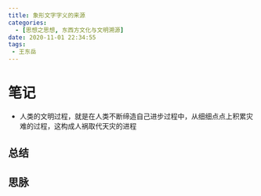 ```yaml
---
title: 象形文字字义的来源
categories:
  - [思想之思想, 东西方文化与文明溯源]
date: 2020-11-01 22:34:55
tags:
 - 王东岳
---
```

# 笔记
- 人类的文明过程，就是在人类不断缔造自己进步过程中，从细细点点上积累灾难的过程，这构成人祸取代天灾的进程

## 总结

## 思脉
